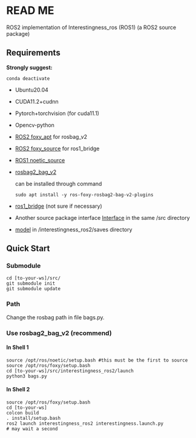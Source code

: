 # READ ME

ROS2 implementation of Interestingness_ros (ROS1) (a ROS2 source package)



## Requirements

**Strongly suggest:** 

`conda deactivate`

- Ubuntu20.04

- CUDA11.2+cudnn

- Pytorch+torchvision (for cuda11.1)

- Opencv-python

- [ROS2 foxy_apt](https://docs.ros.org/en/foxy/Installation/Ubuntu-Development-Setup.html) for rosbag_v2

- [ROS2 foxy_source](https://docs.ros.org/en/foxy/Installation/Ubuntu-Development-Setup.html) for ros1_bridge

- [ROS1 noetic_source](http://wiki.ros.org/noetic/Installation/Ubuntu)

- [rosbag2_bag_v2](https://github.com/ros2/rosbag2_bag_v2/issues) 

  can be installed through command

  `sudo apt install -y ros-foxy-rosbag2-bag-v2-plugins`

- [ros1_bridge](https://index.ros.org/p/ros1_bridge/) (not sure if necessary)

- Another source package interface [Interface](https://github.com/Jaraxxus-Me/Interface.git) in the same /src directory

- [model](https://github.com/wang-chen/interestingness/releases/download/v2.0/vgg16.pt.SubTF.n100usage.mse) in /interestingness_ros2/saves directory



## Quick Start

### Submodule

```shell
cd [to-your-ws]/src/
git submodule init
git submodule update
```

### Path

Change the rosbag path in file bags.py.

### Use rosbag2_bag_v2 (recommend)

#### In Shell 1

```shell
source /opt/ros/noetic/setup.bash #this must be the first to source
source /opt/ros/foxy/setup.bash
cd [to-your-ws]/src/interestingness_ros2/launch
python3 bags.py
```

#### In Shell 2

```shell
source /opt/ros/foxy/setup.bash
cd [to-your-ws]
colcon build
. install/setup.bash
ros2 launch interestingness_ros2 interestingness.launch.py
# may wait a second
```

